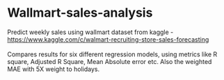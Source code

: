 # Wallmart-sales-analysis
Predict weekly sales using wallmart dataset from kaggle - https://www.kaggle.com/c/walmart-recruiting-store-sales-forecasting<br/><br/>
Compares results for six different regression models, using metrics like R square, Adjusted R Square, Mean Absolute error etc. Also the weighted MAE with 5X weight to holidays.
